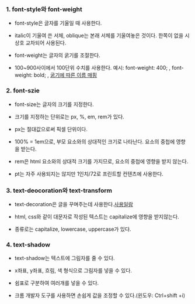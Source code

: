### 1. font-style와 font-weight
- font-style은 글자를 기울일 때 사용한다.
- italic이 기울여 쓴 서체, oblique는 본래 서체를 기울여놓은 것이다. 한쪽이 없을 시 상호 교차되어 사용된다.

- font-weight는 글자의 굵기를 조절한다.
- 100~900사이에서 100단위 수치를 사용한다. 예시: font-weight: 400; , font-weight: bold; ,
[굵기에 따른 이름 매핑](https://developer.mozilla.org/ko/docs/Web/CSS/font-weight#%EC%9D%BC%EB%B0%98%EC%A0%81%EC%9D%B8_%EA%B0%80%EC%A4%91%EC%B9%98_%EC%9D%B4%EB%A6%84_%EB%A7%A4%ED%95%91)

### 2. font-szie
- font-size는 글자의 크기를 지정한다.

- 크기를 지정하는 단위로는 px, %, em, rem가 있다.

- px는 절대값으로써 픽셀 단위이다.

- 100% = 1em으로, 부모 요소와의 상대적인 크기로 나타난다. 요소의 중첩에 영향을 받는다.

- rem은 html 요소와의 상대적 크기를 가지므로, 요소의 중첩에 영향을 받지 않는다.
 
- pt는 자주 사용되지는 않지만 1인치/72로 프린트할 컨텐츠에 사용한다.

### 3. text-deocoration와 text-transform
- text-decoration은 글을 꾸며주는데 사용한다.[사용일람](https://developer.mozilla.org/en-US/docs/Web/CSS/text-decoration)
 
- html, css와 같이 대문자로 작성된 텍스트는 capitalize에 영향을 받지않는다. 

- 종류로는 capitalize, lowercase, uppercase가 있다.

### 4. text-shadow
- text-shadow는 텍스트에 그림자를 줄 수 있다.

- x좌표, y좌표, 흐림, 색 형식으로 그림자를 넣을 수 있다.
- 쉼표로 구분하여 여러개를 넣을 수 있다.
- 크롬 개발자 도구를 사용하면 손쉽게 값을 조정할 수 있다.(윈도우: Ctrl+shift +i)
